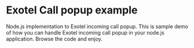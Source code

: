 Exotel Call popup example
=========================

Node.js implementation to Exotel incoming call popup.
This is sample demo of how you can handle Exotel incoming call popup in your node.js application. 
Browse the code and enjoy.
